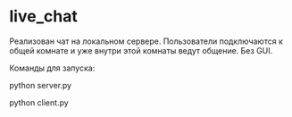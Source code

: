 # live_chat
Реализован чат на локальном сервере. Пользователи подключаются к общей комнате и уже внутри этой комнаты ведут общение. Без GUI.
 
 Команды для запуска:
 
 python server.py
 
 python client.py
 
